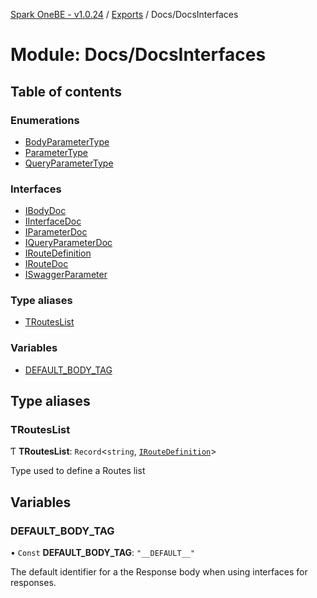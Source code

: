 [Spark OneBE - v1.0.24](../README.md) / [Exports](../modules.md) / Docs/DocsInterfaces

# Module: Docs/DocsInterfaces

## Table of contents

### Enumerations

- [BodyParameterType](../enums/Docs_DocsInterfaces.BodyParameterType.md)
- [ParameterType](../enums/Docs_DocsInterfaces.ParameterType.md)
- [QueryParameterType](../enums/Docs_DocsInterfaces.QueryParameterType.md)

### Interfaces

- [IBodyDoc](../interfaces/Docs_DocsInterfaces.IBodyDoc.md)
- [IInterfaceDoc](../interfaces/Docs_DocsInterfaces.IInterfaceDoc.md)
- [IParameterDoc](../interfaces/Docs_DocsInterfaces.IParameterDoc.md)
- [IQueryParameterDoc](../interfaces/Docs_DocsInterfaces.IQueryParameterDoc.md)
- [IRouteDefinition](../interfaces/Docs_DocsInterfaces.IRouteDefinition.md)
- [IRouteDoc](../interfaces/Docs_DocsInterfaces.IRouteDoc.md)
- [ISwaggerParameter](../interfaces/Docs_DocsInterfaces.ISwaggerParameter.md)

### Type aliases

- [TRoutesList](Docs_DocsInterfaces.md#trouteslist)

### Variables

- [DEFAULT\_BODY\_TAG](Docs_DocsInterfaces.md#default_body_tag)

## Type aliases

### TRoutesList

Ƭ **TRoutesList**: `Record`<`string`, [`IRouteDefinition`](../interfaces/Docs_DocsInterfaces.IRouteDefinition.md)\>

Type used to define a Routes list

## Variables

### DEFAULT\_BODY\_TAG

• `Const` **DEFAULT\_BODY\_TAG**: ``"__DEFAULT__"``

The default identifier for a the Response body when using interfaces for responses.
